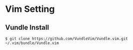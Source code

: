 # Vim Setting

## Vundle Install

```shell
$ git clone https://github.com/VundleVim/Vundle.vim.git ~/.vim/bundle/Vundle.vim
```

